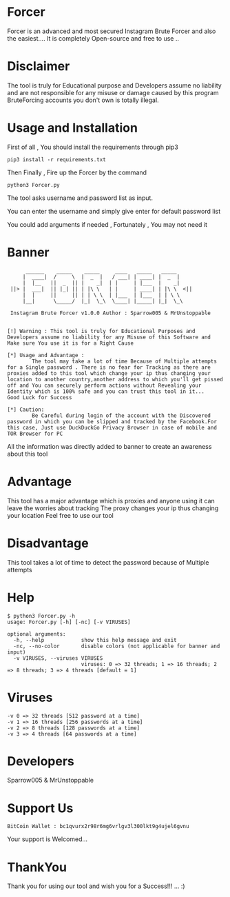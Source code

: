 # Forcer

Forcer is an advanced and most secured Instagram Brute Forcer and also the easiest....
It is completely Open-source and free to use ..

# Disclaimer

The tool is truly for Educational purpose and Developers assume no liability and are not responsible for any misuse or damage caused by this program
BruteForcing accounts you don't own is totally illegal.  

# Usage and Installation

First of all , You should install the requirements through pip3
``` 
pip3 install -r requirements.txt
```

Then Finally , Fire up the Forcer by the command 
```
python3 Forcer.py 
```
The tool asks username and password list as input.

You can enter the username and simply give enter for default password list

You could add arguments if needed , Fortunately , You may not need it

# Banner

```
      ______    _____    _____     ____   _____   _____      
     |  ____|  /     \  |  _  |   / ___| | ____| |  _  |     
     |  |__   ||  _  || |    _|  | |     | |___  |    _|     
 ||> |  ___|  || |_| || | |\ \   | |     | ____| | |\ \  <||
     |  |     ||     || | | \ \  | |___  | |___  | | \ \     
     |__|      \_____/  |_|  \_\  \____| |_____| |_|  \_\    

 Instagram Brute Forcer v1.0.0 Author : Sparrow005 & MrUnstoppable 


[!] Warning : This tool is truly for Educational Purposes and Developers assume no liability for any Misuse of this Software and Make sure You use it is for a Right Cause

[*] Usage and Advantage :
        The tool may take a lot of time Because of Multiple attempts for a Single password . There is no fear for Tracking as there are proxies added to this tool which change your ip thus changing your location to another country,another address to which you'll get pissed off and You can securely perform actions without Revealing your Identity which is 100% safe and you can trust this tool in it...
Good Luck for Success

[*] Caution:                                                                                                               
        Be Careful during login of the account with the Discovered password in which you can be slipped and tracked by the Facebook.For this case, Just use DuckDuckGo Privacy Browser in case of mobile and TOR Browser for PC   
```
All the information was directly added to banner to create an awareness about this tool

# Advantage

This tool has a major advantage which is proxies and anyone using it can leave the worries about tracking 
The proxy changes your ip thus changing your location
Feel free to use our tool

# Disadvantage

This tool takes a lot of time to detect the password because of Multiple attempts

# Help

```
$ python3 Forcer.py -h
usage: Forcer.py [-h] [-nc] [-v VIRUSES]

optional arguments:
  -h, --help            show this help message and exit
  -nc, --no-color       disable colors (not applicable for banner and input)
  -v VIRUSES, --viruses VIRUSES
                        viruses: 0 => 32 threads; 1 => 16 threads; 2 => 8 threads; 3 => 4 threads [default = 1]
```

# Viruses
```
-v 0 => 32 threads [512 password at a time]
-v 1 => 16 threads [256 passwords at a time]
-v 2 => 8 threads [128 passwords at a time]
-v 3 => 4 threads [64 passwords at a time]
```

# Developers

Sparrow005 & MrUnstoppable

# Support Us

```
BitCoin Wallet : bc1qvurx2r98r6mg6vrlgv3l300lkt9g4ujel6gvnu
```
Your support is Welcomed...



# ThankYou

Thank you for using our tool and wish you for a Success!!! ... :)








